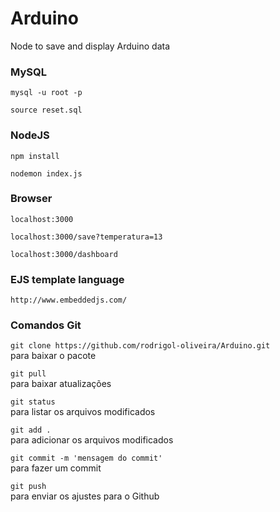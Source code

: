 # Arduino
Node to save and display Arduino data

### MySQL
`mysql -u root -p`

`source reset.sql`

### NodeJS
`npm install` 

`nodemon index.js`

### Browser
`localhost:3000`

`localhost:3000/save?temperatura=13`

`localhost:3000/dashboard`

### EJS template language
`http://www.embeddedjs.com/`

### Comandos Git
`git clone https://github.com/rodrigol-oliveira/Arduino.git`  
para baixar o pacote 

`git pull`  
para baixar atualizações

`git status`  
para listar os arquivos modificados

`git add .`  
para adicionar os arquivos modificados

`git commit -m 'mensagem do commit'`  
para fazer um commit

`git push`  
para enviar os ajustes para o Github
